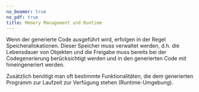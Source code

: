 ```yaml
---
no_beamer: true
no_pdf: true
title: Memory Management und Runtime
---
```


Wenn der generierte Code ausgeführt wird, erfolgen in der Regel
Speicherallokationen. Dieser Speicher muss verwaltet werden, d.h. die Lebensdauer
von Objekten und die Freigabe muss bereits bei der Codegenerierung berücksichtigt
werden und in den generierten Code mit hineingeneriert werden.

Zusätzlich benötigt man oft bestimmte Funktionalitäten, die dem generierten Programm
zur Laufzeit zur Verfügung stehen (Runtime-Umgebung).

